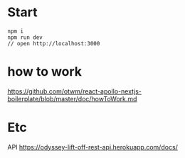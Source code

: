 # Start
```
npm i
npm run dev
// open http://localhost:3000
```

# how to work
https://github.com/otwm/react-apollo-nextjs-boilerplate/blob/master/doc/howToWork.md
  
# Etc
API https://odyssey-lift-off-rest-api.herokuapp.com/docs/
